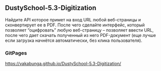 ## DustySchool-5.3-Digitization

Найдите API которое примет на вход URL любой веб-страницы и сконвертирует ее в PDF. После чего сделайте интерфейс, который позволяет “оцифровать” любую веб-страницу – позволяет ввести URL, после чего дает скачать полученный из него PDF-документ (еще лучше если загрузка начнётся автоматически, без клика пользователя).

### GitPages

https://vakabunga.github.io/DustySchool-5.3-Digitization/